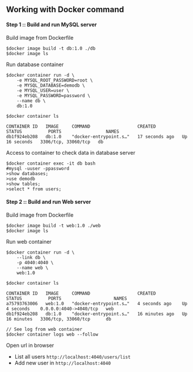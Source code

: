 ## Working with Docker command

#### Step 1 :: Build and run MySQL server

Build image from Dockerfile

```
$docker image build -t db:1.0 ./db
$docker image ls
```

Run database container

```
$docker container run -d \
    -e MYSQL_ROOT_PASSWORD=root \
    -e MYSQL_DATABASE=demodb \
    -e MYSQL_USER=user \
    -e MYSQL_PASSWORD=password \
    --name db \
    db:1.0

$docker container ls

CONTAINER ID   IMAGE     COMMAND                  CREATED          STATUS          PORTS                 NAMES
db1f924eb208   db:1.0    "docker-entrypoint.s…"   17 seconds ago   Up 16 seconds   3306/tcp, 33060/tcp   db
```

Access to container to check data in database server

```
$docker container exec -it db bash
#mysql -uuser -ppassword
>show databases;
>use demodb
>show tables;
>select * from users;
```

#### Step 2 :: Build and run Web server

Build image from Dockerfile

```
$docker image build -t web:1.0 ./web
$docker image ls
```

Run web container

```
$docker container run -d \
    --link db \
    -p 4040:4040 \
    --name web \
    web:1.0

$docker container ls

CONTAINER ID   IMAGE     COMMAND                  CREATED          STATUS          PORTS                    NAMES
a75793763006   web:1.0   "docker-entrypoint.s…"   4 seconds ago    Up 4 seconds    0.0.0.0:4040->4040/tcp   web
db1f924eb208   db:1.0    "docker-entrypoint.s…"   16 minutes ago   Up 16 minutes   3306/tcp, 33060/tcp      db

// See log from web container
$docker container logs web --follow
```

Open url in browser

- List all users `http://localhost:4040/users/list`
- Add new user in `http://localhost:4040`
